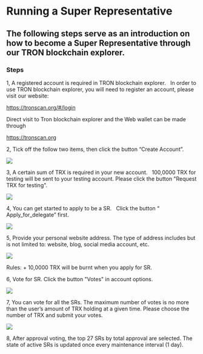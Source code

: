 # Running a Super Representative

## The following steps serve as an introduction on how to become a Super Representative through our TRON blockchain explorer.

### Steps

1, A registered account is required in TRON blockchain explorer.   In order to use TRON blockchain explorer, you will need to register an account, please visit our website:    

   https://tronscan.org/#/login

   Direct visit to Tron blockchain explorer and the Web wallet can be made through

   https://tronscan.org

2, Tick off the follow two items, then click the button “Create Account”.     

![](https://raw.githubusercontent.com/ybhgenius/Documentation/master/images/running_a_delegate/create_account.png)

3, A certain sum of TRX is required in your new account.   100,0000 TRX for testing will be sent to your testing account. Please click the button "Request TRX for testing".  

![](https://raw.githubusercontent.com/ybhgenius/Documentation/master/images/running_a_delegate/request_for_testing.jpg)

4, You can get started to apply to be a SR.   Click the button “ Apply_for_delegate” first.  

![](https://raw.githubusercontent.com/ybhgenius/Documentation/master/images/running_a_delegate/apply_for_super_representative.png)

5, Provide your personal website address. The type of address includes but is not limited to: website, blog, social media account, etc.  

![](https://raw.githubusercontent.com/ybhgenius/Documentation/master/images/running_a_delegate/personal_address.jpg)

Rules:
    + 10,0000 TRX will be burnt when you apply for SR.
    
6, Vote for SR. Click the button "Votes" in account options.  

![](https://raw.githubusercontent.com/ybhgenius/Documentation/master/images/running_a_delegate/votes.png)

7, You can vote for all the SRs. The maximum number of votes is no more than the user’s amount of TRX holding at a given time. Please choose the number of TRX and submit your votes.  

![](https://raw.githubusercontent.com/ybhgenius/Documentation/master/images/running_a_delegate/submit_vote.png)

8, After approval voting, the top 27 SRs by total approval are selected. The state of active SRs is updated once every maintenance interval (1 day).
